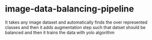 # image-data-balancing-pipeline
It takes any image dataset and automatically finds the over represented classes and  then it adds augmentation step such that datset should be balanced  and then it trains the data with yolo algorithm

